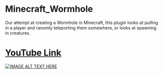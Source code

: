 # Minecraft_Wormhole
Our attempt at creating a Wormhole in Minecraft, this plugin looks at pulling in a player and ranomly teleporting them somewhere, or looks at spawning in creatures.
# [YouTube Link](https://youtu.be/AJRKtbZf1tw)
[![IMAGE ALT TEXT HERE](http://i3.ytimg.com/vi/XO1yUJFTFNA/maxresdefault.jpg)](https://youtu.be/AJRKtbZf1tw)
